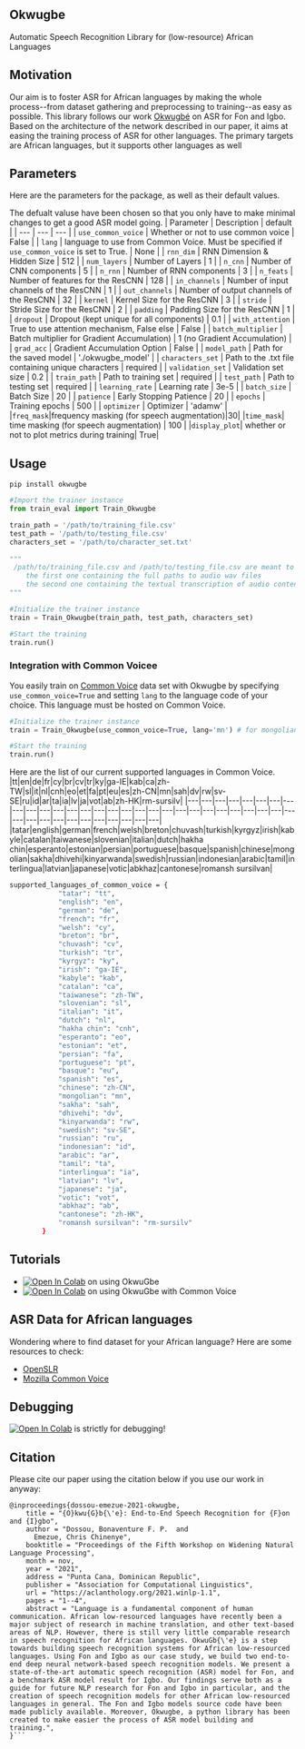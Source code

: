 ## Okwugbe
Automatic Speech Recognition Library for (low-resource) African Languages


## Motivation
Our aim is to foster ASR for African languages by making the whole process--from dataset gathering and preprocessing to training--as easy as possible. This library follows our work [Okwugbé](https://arxiv.org/abs/2103.07762) on ASR for Fon and Igbo. Based on the architecture of the network described in our
paper, it aims at easing the training process of ASR for other languages.
The primary targets are African languages, but it supports other languages as well
## Parameters
Here are the parameters for the package, as well as their default values.

The defualt valuse have been chosen so that you only have to make minimal changes to get a good ASR model going.
| Parameter | Description | default | 
| --- | --- | --- |
| `use_common_voice` | Whether or not to use common voice | False |
| `lang` | language to use from Common Voice. Must be specified if `use_common_voice` is set to True. | None |
| `rnn_dim` | RNN Dimension & Hidden Size | 512 |
| `num_layers` | Number of Layers | 1 |
| `n_cnn` | Number of CNN components | 5 |
| `n_rnn` | Number of RNN components | 3 |
| `n_feats` | Number of features for the ResCNN | 128 |
| `in_channels` | Number of input channels of the ResCNN | 1 |
| `out_channels` | Number of output channels of the ResCNN | 32 |
| `kernel` | Kernel Size for the ResCNN | 3 |
| `stride` | Stride Size for the ResCNN | 2 |
| `padding` | Padding Size for the ResCNN | 1 |
| `dropout` | Dropout (kept unique for all components) | 0.1 |
| `with_attention` | True to use attention mechanism, False else | False |
| `batch_multiplier` | Batch multiplier for Gradient Accumulation) | 1 (no Gradient Accumulation) |
| `grad_acc` | Gradient Accumulation Option | False |
| `model_path` | Path for the saved model | './okwugbe_model' |
| `characters_set` | Path to the .txt file containing unique characters | required |
| `validation_set` | Validation set size | 0.2 |
| `train_path` | Path to training set | required |
| `test_path` | Path to testing set | required |
| `learning_rate` | Learning rate | 3e-5 |
| `batch_size` | Batch Size | 20 |
| `patience` | Early Stopping Patience | 20 |
| `epochs` | Training epochs | 500 |
| `optimizer` | Optimizer | 'adamw' |
|`freq_mask`|frequency masking (for speech augmentation)|30|
|`time_mask`| time masking (for speech augmentation) | 100 |
|`display_plot`| whether or not to plot metrics during training| True|

## Usage
```pip install okwugbe```
```python
#Import the trainer instance
from train_eval import Train_Okwugbe 

train_path = '/path/to/training_file.csv'
test_path = '/path/to/testing_file.csv'
characters_set = '/path/to/character_set.txt'
 
"""
 /path/to/training_file.csv and /path/to/testing_file.csv are meant to be csv files with two columns:
    the first one containing the full paths to audio wav files
    the second one containing the textual transcription of audio contents
"""

#Initialize the trainer instance
train = Train_Okwugbe(train_path, test_path, characters_set)

#Start the training
train.run()
```
### Integration with Common Voicee
You easily train on [Common Voice](https://commonvoice.mozilla.org/en) data set with Okwugbe by specifying `use_common_voice=True` and setting `lang` to the language code of your choice. This language must be hosted on Common Voice.
```python
#Initialize the trainer instance
train = Train_Okwugbe(use_common_voice=True, lang='mn') # for mongolian

#Start the training
train.run()
```
Here are the list of our current supported languages in Common Voice.
|tt|en|de|fr|cy|br|cv|tr|ky|ga-IE|kab|ca|zh-TW|sl|it|nl|cnh|eo|et|fa|pt|eu|es|zh-CN|mn|sah|dv|rw|sv-SE|ru|id|ar|ta|ia|lv|ja|vot|ab|zh-HK|rm-sursilv|
|---|---|---|---|---|---|---|---|---|---|---|---|---|---|---|---|---|---|---|---|---|---|---|---|---|---|---|---|---|---|---|---|---|---|---|---|---|---|---|---|
|tatar|english|german|french|welsh|breton|chuvash|turkish|kyrgyz|irish|kabyle|catalan|taiwanese|slovenian|italian|dutch|hakha chin|esperanto|estonian|persian|portuguese|basque|spanish|chinese|mongolian|sakha|dhivehi|kinyarwanda|swedish|russian|indonesian|arabic|tamil|interlingua|latvian|japanese|votic|abkhaz|cantonese|romansh sursilvan|

```bash
supported_languages_of_common_voice = {
            "tatar": "tt",
            "english": "en",
            "german": "de",
            "french": "fr",
            "welsh": "cy",
            "breton": "br",
            "chuvash": "cv",
            "turkish": "tr",
            "kyrgyz": "ky",
            "irish": "ga-IE",
            "kabyle": "kab",
            "catalan": "ca",
            "taiwanese": "zh-TW",
            "slovenian": "sl",
            "italian": "it",
            "dutch": "nl",
            "hakha chin": "cnh",
            "esperanto": "eo",
            "estonian": "et",
            "persian": "fa",
            "portuguese": "pt",
            "basque": "eu",
            "spanish": "es",
            "chinese": "zh-CN",
            "mongolian": "mn",
            "sakha": "sah",
            "dhivehi": "dv",
            "kinyarwanda": "rw",
            "swedish": "sv-SE",
            "russian": "ru",
            "indonesian": "id",
            "arabic": "ar",
            "tamil": "ta",
            "interlingua": "ia",
            "latvian": "lv",
            "japanese": "ja",
            "votic": "vot",
            "abkhaz": "ab",
            "cantonese": "zh-HK",
            "romansh sursilvan": "rm-sursilv"
        }
```

## Tutorials
- [![Open In Colab](https://colab.research.google.com/assets/colab-badge.svg)](https://colab.research.google.com/drive/1bZxd7yBOHlqIJBBUUImh8vwF4Zn_A7a5?usp=sharing) on using OkwuGbe
- [![Open In Colab](https://colab.research.google.com/assets/colab-badge.svg)](https://colab.research.google.com/drive/12XiQCuQzOr7lye2sFCvsn4Ch_DNevx4u?usp=sharing) on using OkwuGbe with Common Voice 

## ASR Data for African languages
Wondering where to find dataset for your African language? Here are some resources to check:
- [OpenSLR](https://www.openslr.org/resources.php)
- [Mozilla Common Voice](https://commonvoice.mozilla.org/en/datasets)


## Debugging
[![Open In Colab](https://colab.research.google.com/assets/colab-badge.svg)](https://colab.research.google.com/drive/1PSWHO_umQPN8L9KACAVjKtc-Pgq0HxIY?usp=sharing) is strictly for debugging!


## Citation
Please cite our paper using the citation below if you use our work in anyway:

```
@inproceedings{dossou-emezue-2021-okwugbe,
    title = "{O}kwu{G}b{\'e}: End-to-End Speech Recognition for {F}on and {I}gbo",
    author = "Dossou, Bonaventure F. P.  and
      Emezue, Chris Chinenye",
    booktitle = "Proceedings of the Fifth Workshop on Widening Natural Language Processing",
    month = nov,
    year = "2021",
    address = "Punta Cana, Dominican Republic",
    publisher = "Association for Computational Linguistics",
    url = "https://aclanthology.org/2021.winlp-1.1",
    pages = "1--4",
    abstract = "Language is a fundamental component of human communication. African low-resourced languages have recently been a major subject of research in machine translation, and other text-based areas of NLP. However, there is still very little comparable research in speech recognition for African languages. OkwuGb{\'e} is a step towards building speech recognition systems for African low-resourced languages. Using Fon and Igbo as our case study, we build two end-to-end deep neural network-based speech recognition models. We present a state-of-the-art automatic speech recognition (ASR) model for Fon, and a benchmark ASR model result for Igbo. Our findings serve both as a guide for future NLP research for Fon and Igbo in particular, and the creation of speech recognition models for other African low-resourced languages in general. The Fon and Igbo models source code have been made publicly available. Moreover, Okwugbe, a python library has been created to make easier the process of ASR model building and training.",
}```
